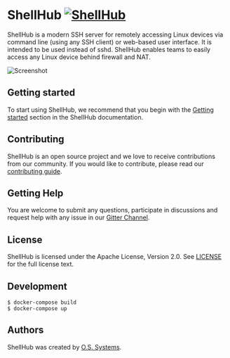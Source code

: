 # ShellHub [![ShellHub](https://circleci.com/gh/shellhub-io/shellhub.svg?style=shield)](https://circleci.com/gh/shellhub-io/shellhub)

ShellHub is a modern SSH server for remotely accessing Linux devices
via command line (using any SSH client) or web-based user interface.
It is intended to be used instead of sshd. ShellHub enables teams to
easily access any Linux device behind firewall and NAT.

![Screenshot](https://github.com/shellhub-io/shellhub-io.github.io/raw/src/docs/img/screenshot.png)

## Getting started

To start using ShellHub, we recommend that you begin with the
[Getting started](https://shellhub-io.github.io/getting-started/) section
in the ShellHub documentation.

## Contributing

ShellHub is an open source project and we love to receive contributions from
our community. If you would like to contribute, please read
our [contributing guide](CONTRIBUTING.md).

## Getting Help

You are welcome to submit any questions, participate in discussions and request
help with any issue in our [Gitter Channel](https://gitter.im/shellhub-io/community).

## License

ShellHub is licensed under the Apache License, Version 2.0.
See [LICENSE](LICENSE) for the full license text.

## Development

```
$ docker-compose build
$ docker-compose up
```

## Authors

ShellHub was created by [O.S. Systems](https://www.ossystems.com.br).
